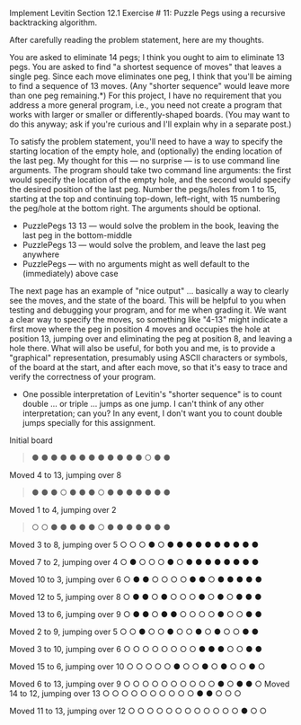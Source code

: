 Implement Levitin Section 12.1 Exercise # 11: Puzzle Pegs using a recursive backtracking algorithm. 

After carefully reading the problem statement, here are my thoughts.

You are asked to eliminate 14 pegs; I think you ought to aim to eliminate 13 pegs.  You are asked to find "a shortest sequence of moves" that leaves a single peg. Since each move eliminates one peg, I think that you'll be aiming to find a sequence of 13 moves. (Any "shorter sequence" would leave more than one peg remaining.*)  For this project, I have no requirement that you address a more general program, i.e., you need not create a program that works with larger or smaller or differently-shaped boards. (You may want to do this anyway; ask if you're curious and I'll explain why in a separate post.)  

To satisfy the problem statement, you'll need to have a way to specify the starting location of the empty hole, and (optionally) the ending location of the last peg. My thought for this — no surprise — is to use command line arguments. The program should take two command line arguments: the first would specify the location of the empty hole, and the second would specify the desired position of the last peg. Number the pegs/holes from 1 to 15, starting at the top and continuing top-down, left–right, with 15 numbering the peg/hole at the bottom right. The arguments should be optional.  
* PuzzlePegs 13 13 — would solve the problem in the book, leaving the last peg in the bottom-middle
* PuzzlePegs 13 — would solve the problem, and leave the last peg anywhere  
* PuzzlePegs — with no arguments might as well default to the (immediately) above case

The next page has an example of "nice output" … basically a way to clearly see the moves, and the state of the board. This will be helpful to you when testing and debugging your program, and for me when grading it. We want a clear way to specify the moves, so something like "4-13" might indicate a first move where the peg in position 4 moves and occupies the hole at position 13, jumping over and eliminating the peg at position 8, and leaving a hole there. What will also be useful, for both you and me, is to provide a "graphical" representation, presumably using ASCII characters or symbols, of the board at the start, and after each move, so that it's easy to trace and verify the correctness of your program.


* One possible interpretation of Levitin's "shorter sequence" is to count double … or triple … jumps as one jump. I can't think of any other interpretation; can you? In any event, I don't want you to count double jumps specially for this assignment.


Initial board
>    ●
>   ● ●
>  ● ● ●
> ● ● ● ●
>● ● ○ ● ●

Moved 4 to 13, jumping over 8
>    ●
>   ● ●
>  ○ ● ●
> ● ○ ● ●
>● ● ● ● ●

Moved 1 to 4, jumping over 2
>    ○
>   ○ ●
>  ● ● ●
> ● ○ ● ●
>● ● ● ● ●

Moved 3 to 8, jumping over 5
    ○
   ○ ○
  ● ○ ●
 ● ● ● ●
● ● ● ● ●

Moved 7 to 2, jumping over 4
    ○
   ● ○
  ○ ○ ●
 ○ ● ● ●
● ● ● ● ●

Moved 10 to 3, jumping over 6
    ○
   ● ●
  ○ ○ ○
 ○ ● ● ○
● ● ● ● ●

Moved 12 to 5, jumping over 8
    ○
   ● ●
  ○ ● ○
 ○ ○ ● ○
● ○ ● ● ●

Moved 13 to 6, jumping over 9
    ○
   ● ●
  ○ ● ●
 ○ ○ ○ ○
● ○ ○ ● ●

Moved 2 to 9, jumping over 5
    ○
   ○ ●
  ○ ○ ●
 ○ ○ ● ○
● ○ ○ ● ●

Moved 3 to 10, jumping over 6
    ○
   ○ ○
  ○ ○ ○
 ○ ○ ● ●
● ○ ○ ● ●

Moved 15 to 6, jumping over 10
    ○
   ○ ○
  ○ ○ ●
 ○ ○ ● ○
● ○ ○ ● ○

Moved 6 to 13, jumping over 9
    ○
   ○ ○
  ○ ○ ○
 ○ ○ ○ ○
● ○ ● ● ○
Moved 14 to 12, jumping over 13
    ○
   ○ ○
  ○ ○ ○
 ○ ○ ○ ○
● ● ○ ○ ○

Moved 11 to 13, jumping over 12
    ○
   ○ ○
  ○ ○ ○
 ○ ○ ○ ○
○ ○ ● ○ ○

